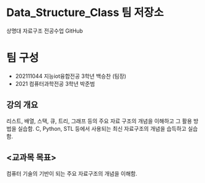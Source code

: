 # Data_Structure_Class 팀 저장소
상명대 자료구조 전공수업 GitHub 

# 팀 구성
- 202111044 지능iot융합전공 3학년 백승찬 (팀장)
- 2021 컴퓨터과학전공 3학년 박준범

## 강의 개요
리스트, 배열, 스택, 큐, 트리, 그래프 등의 주요 자료 구조의 개념을 이해하고 그 활용 방법을 실습함.
C, Python, STL 등에서 사용되는 최신 자료구조의 개념을 습득하고 실습함.

## <교과목 목표>
컴퓨터 기술의 기반이 되는 주요 자료구조의 개념을 이해함.
